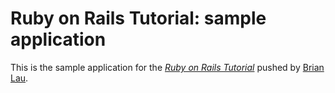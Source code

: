 # Ruby on Rails Tutorial: sample application

This is the sample application for
the [*Ruby on Rails Tutorial*](http://railstutorial.org/)
pushed by [Brian Lau](http://brianlau.me/).